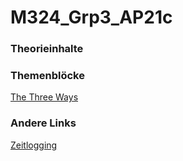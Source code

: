 # M324_Grp3_AP21c

### Theorieinhalte



### Themenblöcke


[The Three Ways](./Theorie/T2_The_Three_Ways.md)


### Andere Links
[Zeitlogging](https://1drv.ms/x/s!AuaEoQP9CORYgd9KX9a3xNzBp9BpCw?e=tG23Mj)